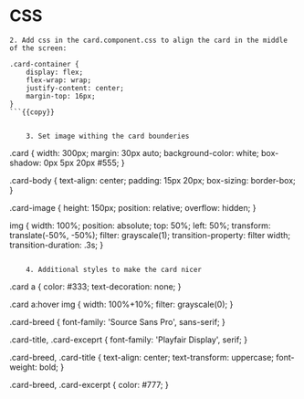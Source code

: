 # CSS
    2. Add css in the card.component.css to align the card in the middle of the screen:
```
.card-container {
    display: flex;
    flex-wrap: wrap;
    justify-content: center;
    margin-top: 16px;
}
```{{copy}}


    3. Set image withing the card bounderies
```
.card {
    width: 300px;
    margin: 30px auto;
    background-color: white;
    box-shadow: 0px 5px 20px #555;
}

.card-body {
    text-align: center;
    padding: 15px 20px;
    box-sizing: border-box;
}

.card-image {
    height: 150px;
    position: relative;
    overflow: hidden;
}

img {
    width: 100%;
    position: absolute;
    top: 50%;
    left: 50%;
    transform: translate(-50%, -50%);
    filter: grayscale(1);
    transition-property: filter width;
    transition-duration: .3s;
}
```{{copy}}

    4. Additional styles to make the card nicer
```
.card a {
    color: #333;
    text-decoration: none;
}

.card a:hover img {
    width: 100%+10%;
    filter: grayscale(0);
}


.card-breed {
    font-family: 'Source Sans Pro', sans-serif;
}

.card-title,
.card-exceprt {
    font-family: 'Playfair Display', serif;
}

.card-breed,
.card-title {
    text-align: center;
    text-transform: uppercase;
    font-weight: bold;
}

.card-breed,
.card-excerpt {
    color: #777;
}
```{{copy}}